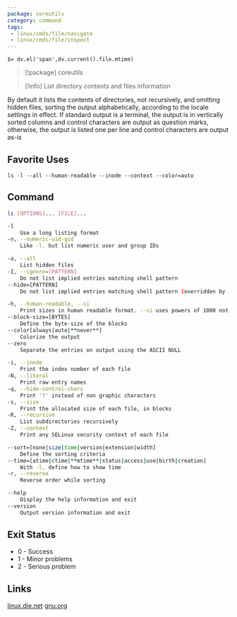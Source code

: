 ```yaml
---
package: coreutils
category: command
tags:
 - linux/cmds/file/navigate
 - linux/cmds/file/inspect
---
```


`$= dv.el('span',dv.current().file.mtime)`
> [!package] coreutils

> [!info] List directory contents and files information

By default it lists the contents of directories, not recursively, and omitting hidden files, sorting the output alphabetically, according to the locale settings in effect. If standard output is a terminal, the output is in vertically sorted columns and control characters are output as question marks, otherwise, the output is listed one per line and control characters are output as-is

## Favorite Uses

```Sh
ls -l --all --human-readable --inode --context --color=auto
```

## Command

```sh
ls [OPTIONS]... [FILE]...

-l
	Use a long listing format
-n, --numeric-uid-gid
	Like -l, but list numeric user and group IDs

-a, --all
	List hidden files
-I, --ignore=[PATTERN]
	Do not list implied entries matching shell pattern 
--hide=[PATTERN]
	Do not list implied entries matching shell pattern (overridden by -a or -A)

-h, --human-readable, --si
	Print sizes in human readable format. --si uses powers of 1000 not 1024
--block-size=[BYTES]
	Define the byte-size of the blocks
--color[always|auto|**never**]
	Colorize the output
--zero
	Separate the entries on output using the ASCII NULL

-i, --inode
	Print the index number of each file
-N, --literal
	Print raw entry names
-q, --hide-control-chars
	Print '?' instead of non graphic characters	 
-s, --size
	Print the allocated size of each file, in blocks 
-R, --recursive
	List subdirectories recursively
-Z, --context
	Print any SELinux security context of each file

--sort=[none|size|time|version|extension|width]
	Define the sorting criteria
--time=[atime|ctime|**mtime**|status|access|use|birth|creation]
	With -l, define how to show time
-r, --reverse
	Reverse order while sorting

--help
	Display the help information and exit 
--version
	Output version information and exit
```
## Exit Status

- 0 - Success
- 1 - Minor problems
- 2 - Serious problem

## Links

[linux.die.net](https://linux.die.net/man/1/ls)
[gnu.org](https://www.gnu.org/software/coreutils/manual/html_node/ls-invocation.html#ls-invocation)
